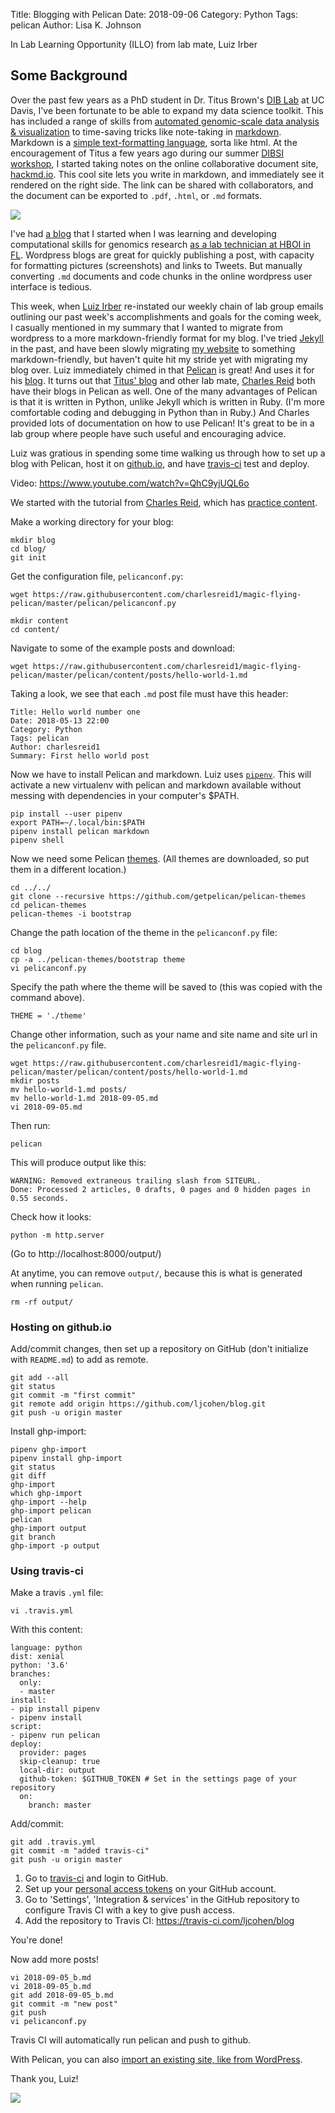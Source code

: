 Title: Blogging with Pelican
Date: 2018-09-06
Category: Python
Tags: pelican
Author: Lisa K. Johnson

In Lab Learning Opportunity (ILLO) from lab mate, Luiz Irber

## Some Background

Over the past few years as a PhD student in Dr. Titus Brown's [DIB Lab](http://ivory.idyll.org/lab/) at UC Davis, I've been fortunate to be able to expand my data science toolkit. This has included a range of skills from [automated genomic-scale data analysis & visualization](https://www.biorxiv.org/content/early/2018/05/17/323576) to time-saving tricks like note-taking in [markdown](https://help.github.com/articles/basic-writing-and-formatting-syntax/). Markdown is a [simple text-formatting language](https://en.wikipedia.org/wiki/Markdown), sorta like html. At the encouragement of Titus a few years ago during our summer [DIBSI workshop](http://ivory.idyll.org/dibsi/), I started taking notes on the online collaborative document site, [hackmd.io](https://hackmd.io/). This cool site lets you write in markdown, and immediately see it rendered on the right side. The link can be shared with collaborators, and the document can be exported to `.pdf`, `.html`, or `.md` formats. 

[![](/uploads/upload_29bccf36bfae6cb042d13b1c958e511f.png)](https://hackmd.io/)

I've had [a blog](https://monsterbashseq.wordpress.com/) that I started when I was learning and developing computational skills for genomics research [as a lab technician at HBOI in FL](http://vosslab.weebly.com/lab-alumni.html). Wordpress blogs are great for quickly publishing a post, with capacity for formatting pictures (screenshots) and links to Tweets. But manually converting `.md` documents and code chunks in the online wordpress user interface is tedious. 

This week, when [Luiz Irber](https://github.com/luizirber) re-instated our weekly chain of lab group emails outlining our past week's accomplishments and goals for the coming week, I casually mentioned in my summary that I wanted to migrate from wordpress to a more markdown-friendly format for my blog. I've tried [Jekyll](https://jekyllrb.com/) in the past, and have been slowly migrating [my website](https://ljcohen.github.io/) to something markdown-friendly, but haven't quite hit my stride yet with migrating my blog over. Luiz immediately chimed in that [Pelican](http://docs.getpelican.com/en/3.6.3/quickstart.html) is great! And uses it for his [blog](https://blog.luizirber.org/). It turns out that [Titus' blog](http://ivory.idyll.org/blog/) and other lab mate, [Charles Reid](https://charlesreid1.com/) both have their blogs in Pelican as well. One of the many advantages of Pelican is that it is written in Python, unlike Jekyll which is written in Ruby. (I'm more comfortable coding and debugging in Python than in Ruby.) And Charles provided lots of documentation on how to use Pelican! It's great to be in a lab group where people have such useful and encouraging advice.

Luiz was gratious in spending some time walking us through how to set up a blog with Pelican, host it on [github.io](https://pages.github.com/), and have [travis-ci](https://travis-ci.com/) test and deploy.

Video: https://www.youtube.com/watch?v=QhC9yjUQL6o

We started with the tutorial from [Charles Reid](https://git.charlesreid1.com/charlesreid1/how-do-i-pelican), which has [practice content](https://github.com/charlesreid1/magic-flying-pelican/pelican/).

Make a working directory for your blog:
```
mkdir blog
cd blog/
git init
```
Get the configuration file, `pelicanconf.py`:
```
wget https://raw.githubusercontent.com/charlesreid1/magic-flying-pelican/master/pelican/pelicanconf.py
```

```
mkdir content
cd content/
```
Navigate to some of the example posts and download:
```
wget https://raw.githubusercontent.com/charlesreid1/magic-flying-pelican/master/pelican/content/posts/hello-world-1.md
```
Taking a look, we see that each `.md` post file must have this header:

```
Title: Hello world number one
Date: 2018-05-13 22:00
Category: Python
Tags: pelican
Author: charlesreid1
Summary: First hello world post
```

Now we have to install Pelican and markdown. Luiz uses [`pipenv`](https://pipenv.readthedocs.io/en/latest/). This will activate a new virtualenv with pelican and markdown available without messing with dependencies in your computer's $PATH.
```
pip install --user pipenv
export PATH=~/.local/bin:$PATH
pipenv install pelican markdown
pipenv shell
```

Now we need some Pelican [themes](http://www.pelicanthemes.com/). (All themes are downloaded, so put them in a different location.)
```
cd ../../
git clone --recursive https://github.com/getpelican/pelican-themes
cd pelican-themes
pelican-themes -i bootstrap
```
Change the path location of the theme in the `pelicanconf.py` file: 

```
cd blog
cp -a ../pelican-themes/bootstrap theme
vi pelicanconf.py 
```
Specify the path where the theme will be saved to (this was copied with the command above).
```
THEME = './theme'
```
Change other information, such as your name and site name and site url in the `pelicanconf.py` file.

```
wget https://raw.githubusercontent.com/charlesreid1/magic-flying-pelican/master/pelican/content/posts/hello-world-1.md
mkdir posts
mv hello-world-1.md posts/
mv hello-world-1.md 2018-09-05.md
vi 2018-09-05.md 
```
Then run:
```
pelican
```
This will produce output like this:
```
WARNING: Removed extraneous trailing slash from SITEURL.
Done: Processed 2 articles, 0 drafts, 0 pages and 0 hidden pages in 0.55 seconds.
```

Check how it looks:
```
python -m http.server
```
(Go to http://localhost:8000/output/)

At anytime, you can remove `output/`, because this is what is generated when running `pelican`.
```
rm -rf output/
```
### Hosting on github.io

Add/commit changes, then set up a repository on GitHub (don't initialize with `README.md`) to add as remote.
```
git add --all
git status
git commit -m "first commit"
git remote add origin https://github.com/ljcohen/blog.git
git push -u origin master
```
Install ghp-import:
```
pipenv ghp-import
pipenv install ghp-import
git status
git diff
ghp-import
which ghp-import
ghp-import --help
ghp-import pelican
pelican
ghp-import output
git branch
ghp-import -p output
```
### Using travis-ci

Make a travis `.yml` file:
```
vi .travis.yml
```
With this content:
```
language: python
dist: xenial
python: '3.6'
branches:
  only:
  - master
install:
- pip install pipenv
- pipenv install
script:
- pipenv run pelican
deploy:
  provider: pages
  skip-cleanup: true
  local-dir: output
  github-token: $GITHUB_TOKEN # Set in the settings page of your repository
  on:
    branch: master
```
Add/commit:
```
git add .travis.yml 
git commit -m "added travis-ci"
git push -u origin master
```

1. Go to [travis-ci](https://travis-ci.com/) and login to GitHub. 
2. Set up your [personal access tokens](https://help.github.com/articles/creating-a-personal-access-token-for-the-command-line/) on your GitHub account. 
3. Go to 'Settings', 'Integration & services' in the GitHub repository to configure Travis CI with a key to give push access.
4. Add the repository to Travis CI: https://travis-ci.com/ljcohen/blog

You're done!

Now add more posts!
```
vi 2018-09-05_b.md 
vi 2018-09-05_b.md 
git add 2018-09-05_b.md 
git commit -m "new post"
git push
vi pelicanconf.py 
```

Travis CI will automatically run pelican and push to github.

With Pelican, you can also [import an existing site, like from WordPress](http://docs.getpelican.com/en/stable/importer.html#).


Thank you, Luiz!

![](/uploads/upload_80d0987c2010250d095a1fdf7b824513.png)
